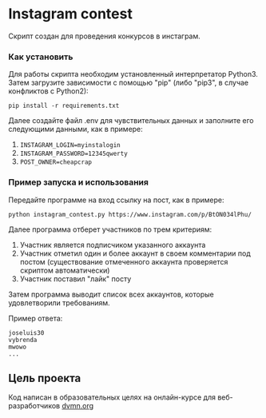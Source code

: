 # Instagram contest
Скрипт создан для проведения конкурсов в инстаграм.

### Как установить

Для работы скрипта необходим установленный интерпретатор Python3. Затем загрузите зависимости с помощью "pip"
(либо "pip3", в случае конфликтов с Python2):
```
pip install -r requirements.txt
```

Далее создайте файл .env для чувствительных данных и заполните его следующими данными, как в примере:
1. `INSTAGRAM_LOGIN=myinstalogin`
2. `INSTAGRAM_PASSWORD=12345qwerty`
3. `POST_OWNER=cheapcrap`


### Пример запуска и использования
Передайте программе на вход ссылку на пост, как в примере:
```
python instagram_contest.py https://www.instagram.com/p/BtON034lPhu/
```

Далее программа отберет участников по трем критериям:
1. Участник является подписчиком указанного аккаунта
2. Участник отметил один и более аккаунт в своем комментарии под постом (существование отмеченного аккаунта проверяется скриптом автоматически)
3. Участник поставил "лайк" посту

Затем программа выводит список всех аккаунтов, которые удовлетворили требованиям.

 Пример ответа:
 ```
joseluis30
vybrenda
mwowo
...
```

## Цель проекта
Код написан в образовательных целях на онлайн-курсе для веб-разработчиков [dvmn.org](dvmn.org)
